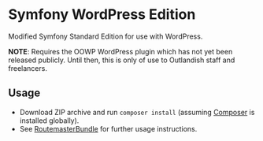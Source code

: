 Symfony WordPress Edition
========================

Modified Symfony Standard Edition for use with WordPress.

**NOTE**: Requires the OOWP WordPress plugin which has not yet been released publicly. Until then, this is only of use to
Outlandish staff and freelancers.

## Usage

* Download ZIP archive and run `composer install` (assuming [Composer](http://getcomposer.org/download/) is installed globally).
* See [RoutemasterBundle](https://github.com/outlandishideas/RoutemasterBundle) for further usage instructions.

